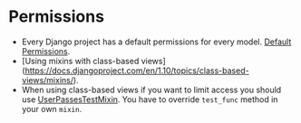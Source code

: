 # Permissions

* Every Django project has a default permissions for every model. [Default Permissions](https://docs.djangoproject.com/en/1.11/topics/auth/default/#permissions-and-authorization).
* [Using mixins with class-based views] (https://docs.djangoproject.com/en/1.10/topics/class-based-views/mixins/).
* When using class-based views if you want to limit access you should use [UserPassesTestMixin](https://docs.djangoproject.com/en/1.11/topics/auth/default/#django.contrib.auth.mixins.UserPassesTestMixin).
You have to override `test_func` method in your own `mixin`.
